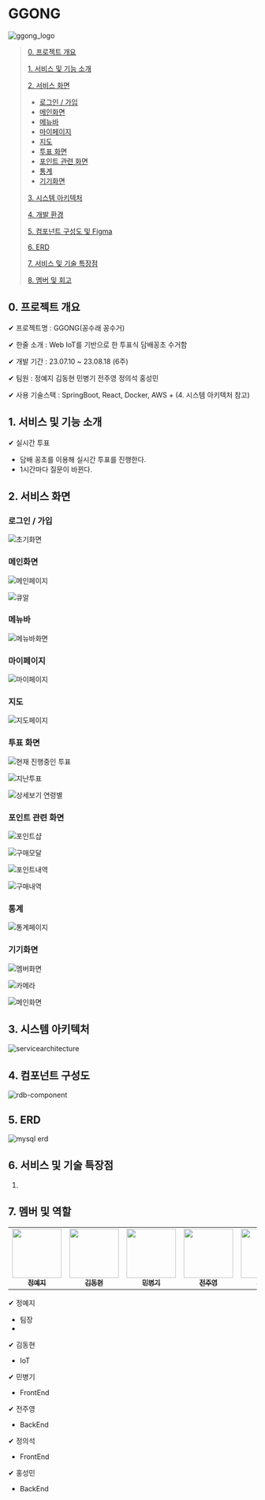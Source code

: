  # GGONG

![ggong_logo](https://github.com/ian813/ggong/assets/118112177/a5fd6196-240c-4670-8eeb-2d44254bd0d3)

> [0. 프로젝트 개요](#0-프로젝트-개요)
> 
> [1. 서비스 및 기능 소개](#1-서비스-및-기능-소개)
> 
> [2. 서비스 화면](#2-서비스-화면)
>   - [로그인 / 가입](#로그인--가입)
>   - [메인화면](#메인화면)
>   - [메뉴바](#메뉴바)
>   - [마이페이지](#마이페이지)
>   - [지도](#지도)
>   - [투표 화면](#투표-화면)
>   - [포인트 관련 화면](#포인트-관련-화면)
>   - [통계](#통계)
>   - [기기화면](#기기화면)
>   
> [3. 시스템 아키텍처](#3-시스템-아키텍처)
> 
> [4. 개발 환경](#4-개발-환경)
> 
> [5. 컴포넌트 구성도 및 Figma](#5-컴포넌트-구성도-및-figma)
> 
> [6. ERD](#6-erd)
> 
> [7. 서비스 및 기술 특장점](#7-서비스-및-기술-특장점)
> 
> [8. 멤버 및 회고](#8-멤버-및-회고)

## 0. 프로젝트 개요

✔ 프로젝트명 : GGONG(꽁수래 꽁수거)

✔ 한줄 소개 : Web IoT를 기반으로 한 투표식 담배꽁초 수거함

✔ 개발 기간 : 23.07.10 ~ 23.08.18 (6주)

✔ 팀원 : 정예지 김동현 민병기 전주영 정의석 홍성민

✔ 사용 기술스택 : SpringBoot, React, Docker, AWS + (4. 시스템 아키텍처 참고)

## 1. 서비스 및 기능 소개

✔ 실시간 투표 
- 담배 꽁초를 이용해 실시간 투표를 진행한다.
- 1시간마다 질문이 바뀐다.

## 2. 서비스 화면


### 로그인 / 가입

![초기화면](https://github.com/ian813/ggong/assets/118112177/c8575980-f17a-4867-b9e8-a0a90481b754)

### 메인화면

![메인페이지](https://github.com/ian813/ggong/assets/118112177/4cefd696-133e-4fce-9d73-5e7cc840ab51)

![큐알](https://github.com/ian813/ggong/assets/118112177/9e3a5687-8e6c-4a5f-ae01-c89b8cc1ed97)

### 메뉴바

![메뉴바화면](https://github.com/ian813/ggong/assets/118112177/50c974cb-2a83-4d17-b20e-8a6c21ac6502)

### 마이페이지

![마이페이지](https://github.com/ian813/ggong/assets/118112177/88b0135b-6090-4f36-9a6a-ed968c0ceb6d)

### 지도

![지도페이지](https://github.com/ian813/ggong/assets/118112177/c5b01576-4d5c-4fe0-b186-44282e15a64b)

### 투표 화면

![현재 진행중인 투표](https://github.com/ian813/ggong/assets/118112177/695bb89c-19ec-4684-b618-7d93ba1e5f56)

![지난투표](https://github.com/ian813/ggong/assets/118112177/3bea4b0e-a5f4-42ae-a399-6985166fefd4)

![상세보기 연령별](https://github.com/ian813/ggong/assets/118112177/3ec4478a-855a-477d-8763-9fb7752828bd)

### 포인트 관련 화면

![포인트샵](https://github.com/ian813/ggong/assets/118112177/4b152ca4-40a3-4222-9b42-38e92d178414)

![구매모달](https://github.com/ian813/ggong/assets/118112177/6ef8fd1d-d169-49af-8a9b-566a59d8d91c)

![포인트내역](https://github.com/ian813/ggong/assets/118112177/4a4625a0-554a-47d9-a924-0f7dc8929742)

![구매내역](https://github.com/ian813/ggong/assets/118112177/a603a5d0-6cf8-494b-b5e5-daa098df213f)

### 통계

![통계페이지](https://github.com/ian813/ggong/assets/118112177/bd5f7459-458b-40aa-8518-c2faf661c5c2)

### 기기화면

![멤버화면](https://github.com/ian813/ggong/assets/118112177/4218b601-55b0-4674-bf47-65e90166ef2a)

![카메라](https://github.com/ian813/ggong/assets/118112177/61781b41-6a45-4e38-8ac2-8aa4f1b9a6e5)

![메인화면](https://github.com/ian813/ggong/assets/118112177/4370034b-53d1-4a7f-a0ef-92497b0c8c68)

## 3. 시스템 아키텍처

![servicearchitecture](https://github.com/ian813/ggong/assets/118112177/b710eec9-98e9-4e2e-ba44-9afab835fd0d)


## 4. 컴포넌트 구성도

![rdb-component](https://github.com/ian813/ggong/assets/118112177/9b26d9e4-0c3d-4efa-9439-e13df0b54ae6)

## 5. ERD

![mysql erd](https://github.com/ian813/ggong/assets/118112177/3cca32cc-ffec-454e-805f-ae9bf77814a4)

## 6. 서비스 및 기술 특장점

1. 

## 7. 멤버 및 역할

<table>
  <tr>
    <td align="center"><a href="https://github.com/ityeji"><img src="https://avatars.githubusercontent.com/u/110680436?v=4?s=100" width="100px;" alt=""/><br /><sub><b>정예지</b></sub></a><br /></td>
    <td align="center"><a href="https://github.com/"><img src="?s=100" width="100px;" alt=""/><br /><sub><b>김동현</b></sub></a><br /></td>      
    <td align="center"><a href="https://github.com/bmincof"><img src="https://avatars.githubusercontent.com/u/104330984?v=4?s=100" width="100px;" alt=""/><br /><sub><b>민병기</b></sub></a><br /></td>
    <td align="center"><a href="https://github.com/"><img src="?s=100" width="100px;" alt=""/><br /><sub><b>전주영</b></sub></a><br /></td>      
    <td align="center"><a href="https://github.com/ian813"><img src="https://avatars.githubusercontent.com/u/118112177?v=4?s=100" width="100px;" alt=""/><br /><sub><b>정의석</b></sub></a><br /></td>     
      <td align="center"><a href="https://github.com/HHongmoris"><img src="https://avatars.githubusercontent.com/u/122426101?v=4?s=100" width="100px;" alt=""/><br /><sub><b>홍성민</b></sub></a><br /></td>   
  </tr>
</table>


✔ 정예지 
- 팀장
- 
     

✔ 김동현 
- IoT
     

✔ 민병기 
- FrontEnd
     

✔ 전주영
- BackEnd
     

✔ 정의석 
- FrontEnd
     

✔ 홍성민
- BackEnd
